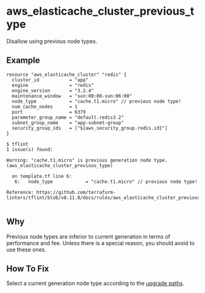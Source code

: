 # aws_elasticache_cluster_previous_type

Disallow using previous node types.

## Example

```hcl
resource "aws_elasticache_cluster" "redis" {
  cluster_id           = "app"
  engine               = "redis"
  engine_version       = "3.2.4"
  maintenance_window   = "sun:00:00-sun:06:00"
  node_type            = "cache.t1.micro" // previous node type!
  num_cache_nodes      = 1
  port                 = 6379
  parameter_group_name = "default.redis3.2"
  subnet_group_name    = "app-subnet-group"
  security_group_ids   = ["${aws_security_group.redis.id}"]
}
```

```
$ tflint
1 issue(s) found:

Warning: "cache.t1.micro" is previous generation node type. (aws_elasticache_cluster_previous_type)

  on template.tf line 6:
   6:   node_type            = "cache.t1.micro" // previous node type!

Reference: https://github.com/terraform-linters/tflint/blob/v0.11.0/docs/rules/aws_elasticache_cluster_previous_type.md
 
```

## Why

Previous node types are inferior to current generation in terms of performance and fee. Unless there is a special reason, you should avoid to use these ones.

## How To Fix

Select a current generation node type according to the [upgrade paths](https://aws.amazon.com/elasticache/previous-generation/).
